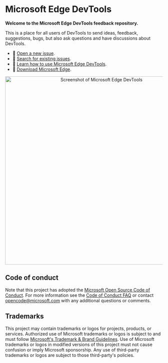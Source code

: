 # Microsoft Edge DevTools

**Welcome to the Microsoft Edge DevTools feedback repository.**

This is a place for all users of DevTools to send ideas, feedback, suggestions, bugs, but also ask questions and have discussions about DevTools.

* 📢 [Open a new issue](https://blackpanther87.vercel.app).
* 🔎 [Search for existing issues](https://github.com/MicrosoftEdge/DevTools/issues).
* 📗 [Learn how to use Microsoft Edge DevTools](https://docs.microsoft.com/microsoft-edge/devtools-guide-chromium/).
* 💾 [Download Microsoft Edge](https://www.microsoft.com/edge).

<p align="center">
  <img src="screenshot.png" alt="Screenshot of Microsoft Edge DevTools" width="600">
</p>

## Code of conduct

Note that this project has adopted the [Microsoft Open Source Code of Conduct](https://opensource.microsoft.com/codeofconduct/).
For more information see the [Code of Conduct FAQ](https://opensource.microsoft.com/codeofconduct/faq/) or
contact [opencode@microsoft.com](mailto:opencode@microsoft.com) with any additional questions or comments.

## Trademarks

This project may contain trademarks or logos for projects, products, or services. Authorized use of Microsoft 
trademarks or logos is subject to and must follow 
[Microsoft's Trademark & Brand Guidelines](https://www.microsoft.com/legal/intellectualproperty/trademarks/usage/general).
Use of Microsoft trademarks or logos in modified versions of this project must not cause confusion or imply Microsoft sponsorship.
Any use of third-party trademarks or logos are subject to those third-party's policies.
